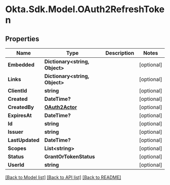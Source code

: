 # Okta.Sdk.Model.OAuth2RefreshToken
## Properties

Name | Type | Description | Notes
------------ | ------------- | ------------- | -------------
**Embedded** | **Dictionary&lt;string, Object&gt;** |  | [optional] 
**Links** | **Dictionary&lt;string, Object&gt;** |  | [optional] 
**ClientId** | **string** |  | [optional] 
**Created** | **DateTime?** |  | [optional] 
**CreatedBy** | [**OAuth2Actor**](OAuth2Actor.md) |  | [optional] 
**ExpiresAt** | **DateTime?** |  | [optional] 
**Id** | **string** |  | [optional] 
**Issuer** | **string** |  | [optional] 
**LastUpdated** | **DateTime?** |  | [optional] 
**Scopes** | **List&lt;string&gt;** |  | [optional] 
**Status** | **GrantOrTokenStatus** |  | [optional] 
**UserId** | **string** |  | [optional] 

[[Back to Model list]](../README.md#documentation-for-models) [[Back to API list]](../README.md#documentation-for-api-endpoints) [[Back to README]](../README.md)

